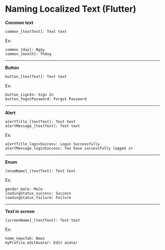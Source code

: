 # Naming Localized Text (Flutter)

**Common text**

```
common_[textText]: Text text
```

Ex:

```
common_[day]: Ngày
common_[month]: Tháng
```


---

**Button**

```
button_[textText]: Text text
```

Ex:

```
button_signIn: Sign In
button_fogotPassword: Forgot Password
```


---

**Alert**

```
alertTitle_[textText]: Text text
alertMessage_[textText]: Text text
```

Ex:

```
alertTitle_loginSuccess: Login Successfully
alertMessage_loginSuccess: You have successfully logged in
```


---

**Enum**

```
[enumName]_[textText]: Text text
```

Ex:

```
gender_male: Male
loadingStatus_success: Success
loadingStatus_failure: Failure
```


---

**Text in screen**

```
[screenName]_[textText]: Text text
```

Ex:

```
home_newsTab: News
myProfile_editAvatar: Edit avatar
```
